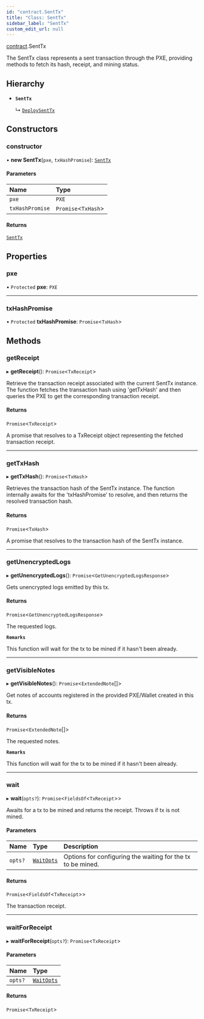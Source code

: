 ```yaml
---
id: "contract.SentTx"
title: "Class: SentTx"
sidebar_label: "SentTx"
custom_edit_url: null
---
```


[contract](../modules/contract.md).SentTx

The SentTx class represents a sent transaction through the PXE, providing methods to fetch
its hash, receipt, and mining status.

## Hierarchy

- **`SentTx`**

  ↳ [`DeploySentTx`](contract.DeploySentTx.md)

## Constructors

### constructor

• **new SentTx**(`pxe`, `txHashPromise`): [`SentTx`](contract.SentTx.md)

#### Parameters

| Name | Type |
| :------ | :------ |
| `pxe` | `PXE` |
| `txHashPromise` | `Promise`\<`TxHash`\> |

#### Returns

[`SentTx`](contract.SentTx.md)

## Properties

### pxe

• `Protected` **pxe**: `PXE`

___

### txHashPromise

• `Protected` **txHashPromise**: `Promise`\<`TxHash`\>

## Methods

### getReceipt

▸ **getReceipt**(): `Promise`\<`TxReceipt`\>

Retrieve the transaction receipt associated with the current SentTx instance.
The function fetches the transaction hash using 'getTxHash' and then queries
the PXE to get the corresponding transaction receipt.

#### Returns

`Promise`\<`TxReceipt`\>

A promise that resolves to a TxReceipt object representing the fetched transaction receipt.

___

### getTxHash

▸ **getTxHash**(): `Promise`\<`TxHash`\>

Retrieves the transaction hash of the SentTx instance.
The function internally awaits for the 'txHashPromise' to resolve, and then returns the resolved transaction hash.

#### Returns

`Promise`\<`TxHash`\>

A promise that resolves to the transaction hash of the SentTx instance.

___

### getUnencryptedLogs

▸ **getUnencryptedLogs**(): `Promise`\<`GetUnencryptedLogsResponse`\>

Gets unencrypted logs emitted by this tx.

#### Returns

`Promise`\<`GetUnencryptedLogsResponse`\>

The requested logs.

**`Remarks`**

This function will wait for the tx to be mined if it hasn't been already.

___

### getVisibleNotes

▸ **getVisibleNotes**(): `Promise`\<`ExtendedNote`[]\>

Get notes of accounts registered in the provided PXE/Wallet created in this tx.

#### Returns

`Promise`\<`ExtendedNote`[]\>

The requested notes.

**`Remarks`**

This function will wait for the tx to be mined if it hasn't been already.

___

### wait

▸ **wait**(`opts?`): `Promise`\<`FieldsOf`\<`TxReceipt`\>\>

Awaits for a tx to be mined and returns the receipt. Throws if tx is not mined.

#### Parameters

| Name | Type | Description |
| :------ | :------ | :------ |
| `opts?` | [`WaitOpts`](../modules/contract.md#waitopts) | Options for configuring the waiting for the tx to be mined. |

#### Returns

`Promise`\<`FieldsOf`\<`TxReceipt`\>\>

The transaction receipt.

___

### waitForReceipt

▸ **waitForReceipt**(`opts?`): `Promise`\<`TxReceipt`\>

#### Parameters

| Name | Type |
| :------ | :------ |
| `opts?` | [`WaitOpts`](../modules/contract.md#waitopts) |

#### Returns

`Promise`\<`TxReceipt`\>
